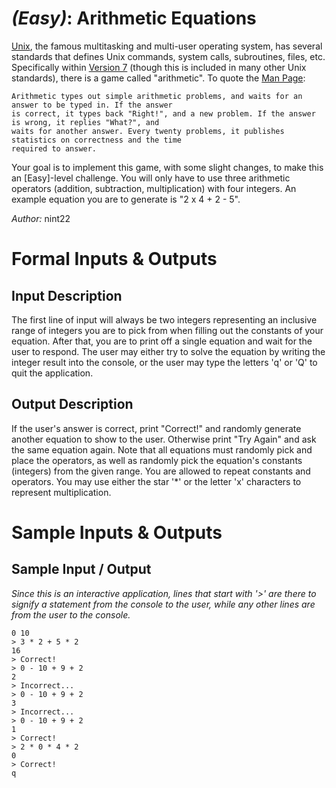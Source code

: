 # [](#EasyIcon) *(Easy)*: Arithmetic Equations

[Unix](http://en.wikipedia.org/wiki/Unix), the famous multitasking and multi-user operating system, has several standards that defines Unix commands, system calls, subroutines, files, etc. Specifically within [Version 7](http://en.wikipedia.org/wiki/Version_7_Unix) (though this is included in many other Unix standards), there is a game called "arithmetic". To quote the [Man Page](http://en.wikipedia.org/wiki/Man_page):

    Arithmetic types out simple arithmetic problems, and waits for an answer to be typed in. If the answer
    is correct, it types back "Right!", and a new problem. If the answer is wrong, it replies "What?", and
    waits for another answer. Every twenty problems, it publishes statistics on correctness and the time
    required to answer.

Your goal is to implement this game, with some slight changes, to make this an [Easy]-level challenge. You will only have to use three arithmetic operators (addition, subtraction, multiplication) with four integers. An example equation you are to generate is "2 x 4 + 2 - 5".

*Author:* nint22

# Formal Inputs & Outputs
## Input Description

The first line of input will always be two integers representing an inclusive range of integers you are to pick from when filling out the constants of your equation. After that, you are to print off a single equation and wait for the user to respond. The user may either try to solve the equation by writing the integer result into the console, or the user may type the letters 'q' or 'Q' to quit the application.

## Output Description

If the user's answer is correct, print "Correct!" and randomly generate another equation to show to the user. Otherwise print "Try Again" and ask the same equation again. Note that all equations must randomly pick and place the operators, as well as randomly pick the equation's constants (integers) from the given range. You are allowed to repeat constants and operators. You may use either the star '*' or the letter 'x' characters to represent multiplication.

# Sample Inputs & Outputs
## Sample Input / Output

*Since this is an interactive application, lines that start with '>' are there to signify a statement from the console to the user, while any other lines are from the user to the console.*

    0 10
    > 3 * 2 + 5 * 2
    16
    > Correct!
    > 0 - 10 + 9 + 2
    2
    > Incorrect...
    > 0 - 10 + 9 + 2
    3
    > Incorrect...
    > 0 - 10 + 9 + 2
    1
    > Correct!
    > 2 * 0 * 4 * 2
    0
    > Correct!
    q
